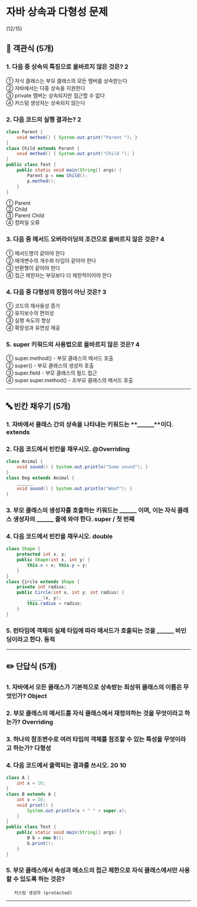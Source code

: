 # 자바 상속과 다형성 문제
(12/15)
## 📝 객관식 (5개)

### 1. 다음 중 상속의 특징으로 올바르지 않은 것은? 2
① 자식 클래스는 부모 클래스의 모든 멤버를 상속받는다 <br>
② 자바에서는 다중 상속을 지원한다 <br>
③ private 멤버는 상속되지만 접근할 수 없다 <br>
④ 커스텀 생성자는 상속되지 않는다 <br> 

### 2. 다음 코드의 실행 결과는? 2
```java
class Parent {
    void method() { System.out.print("Parent "); }
}
class Child extends Parent {
    void method() { System.out.print("Child "); }
}
public class Test {
    public static void main(String[] args) {
        Parent p = new Child();
        p.method();
    }
}
```
① Parent <br>
② Child <br>
③ Parent Child <br>
④ 컴파일 오류 <br>

### 3. 다음 중 메서드 오버라이딩의 조건으로 올바르지 않은 것은? 4
① 메서드명이 같아야 한다 <br>
② 매개변수의 개수와 타입이 같아야 한다 <br>
③ 반환형이 같아야 한다 <br>
④ 접근 제한자는 부모보다 더 제한적이어야 한다 <br>

### 4. 다음 중 다형성의 장점이 아닌 것은? 3
① 코드의 재사용성 증가 <br>
② 유지보수의 편의성 <br>
③ 실행 속도의 향상 <br>
④ 확장성과 유연성 제공 <br>

### 5. super 키워드의 사용법으로 올바르지 않은 것은? 4
① super.method() - 부모 클래스의 메서드 호출 <br>
② super() - 부모 클래스의 생성자 호출 <br>
③ super.field - 부모 클래스의 필드 접근<br>
④ super.super.method() - 조부모 클래스의 메서드 호출

---

## 🔤 빈칸 채우기 (5개)

### 1. 자바에서 클래스 간의 상속을 나타내는 키워드는 **______**이다. extends

### 2. 다음 코드에서 빈칸을 채우시오. @Overriding
```java
class Animal {
    void sound() { System.out.println("Some sound"); }
}
class Dog extends Animal {
    ______ 
    void sound() { System.out.println("Woof"); }
}
```

### 3. 부모 클래스의 생성자를 호출하는 키워드는 **______** 이며, 이는 자식 클래스 생성자의 **______** 줄에 와야 한다. super / 첫 번째

### 4. 다음 코드에서 빈칸을 채우시오. double
```java
class Shape {
    protected int x, y;
    public Shape(int x, int y) {
        this.x = x; this.y = y;
    }
}
class Circle extends Shape {
    private int radius;
    public Circle(int x, int y, int radius) {
        ______(x, y); 
        this.radius = radius;
    }
}
```

### 5. 런타임에 객체의 실제 타입에 따라 메서드가 호출되는 것을 **______** 바인딩이라고 한다. 동적

---

## ✏️ 단답식 (5개)

### 1. 자바에서 모든 클래스가 기본적으로 상속받는 최상위 클래스의 이름은 무엇인가? Object

### 2. 부모 클래스의 메서드를 자식 클래스에서 재정의하는 것을 무엇이라고 하는가? Overriding

### 3. 하나의 참조변수로 여러 타입의 객체를 참조할 수 있는 특성을 무엇이라고 하는가? 다형성

### 4. 다음 코드에서 출력되는 결과를 쓰시오. 20 10
```java
class A {
    int x = 10;
}
class B extends A {
    int x = 20;
    void print() {
        System.out.println(x + " " + super.x);
    }
}
public class Test {
    public static void main(String[] args) {
        B b = new B();
        b.print();
    }
}
```

### 5. 부모 클래스에서 속성과 메소드의 접근 제한으로 자식 클래스에서만 사용할 수 있도록 하는 것은? 
       커스텀 생성자 (protected)

---
